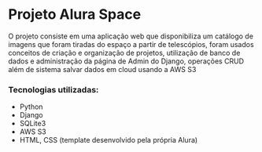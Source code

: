 # Projeto Alura Space

O projeto consiste em uma aplicação web que disponibiliza um catálogo de imagens que foram tiradas do espaço a partir de telescópios, foram usados conceitos de criação e organização 
de projetos, utilização de banco de dados e administração da página de Admin do Django, operações CRUD além de sistema salvar dados em cloud usando a AWS S3

### Tecnologias utilizadas:
* Python
* Django
* SQLite3
* AWS S3
* HTML, CSS (template desenvolvido pela própria Alura)
